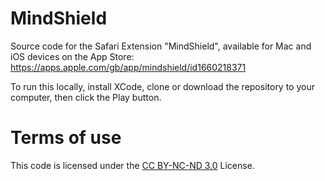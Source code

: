 # MindShield

Source code for the Safari Extension "MindShield", available for Mac and iOS devices on the App Store: https://apps.apple.com/gb/app/mindshield/id1660218371


To run this locally, install XCode, clone or download the repository to your computer, then click the Play button.

# Terms of use
This code is licensed under the [CC BY-NC-ND 3.0](https://creativecommons.org/licenses/by-nc-nd/3.0/) License.
